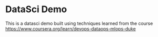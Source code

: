 # DataSci Demo
This is a datasci demo built using techniques learned from the course https://www.coursera.org/learn/devops-dataops-mlops-duke
